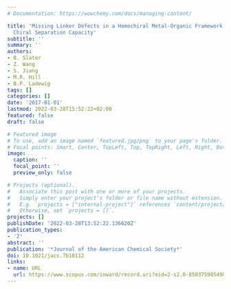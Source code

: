 ```yaml
---
# Documentation: https://wowchemy.com/docs/managing-content/

title: 'Missing Linker Defects in a Homochiral Metal-Organic Framework: Tuning the
  Chiral Separation Capacity'
subtitle: ''
summary: ''
authors:
- B. Slater
- Z. Wang
- S. Jiang
- M.R. Hill
- B.P. Ladewig
tags: []
categories: []
date: '2017-01-01'
lastmod: 2022-03-28T15:52:22+02:00
featured: false
draft: false

# Featured image
# To use, add an image named `featured.jpg/png` to your page's folder.
# Focal points: Smart, Center, TopLeft, Top, TopRight, Left, Right, BottomLeft, Bottom, BottomRight.
image:
  caption: ''
  focal_point: ''
  preview_only: false

# Projects (optional).
#   Associate this post with one or more of your projects.
#   Simply enter your project's folder or file name without extension.
#   E.g. `projects = ["internal-project"]` references `content/project/deep-learning/index.md`.
#   Otherwise, set `projects = []`.
projects: []
publishDate: '2022-03-28T13:52:22.136620Z'
publication_types:
- '2'
abstract: ''
publication: '*Journal of the American Chemical Society*'
doi: 10.1021/jacs.7b10112
links:
- name: URL
  url: https://www.scopus.com/inward/record.uri?eid=2-s2.0-85037598549&doi=10.1021%2fjacs.7b10112&partnerID=40&md5=b6614b19252964cd8c84aab157b7fd44
---
```

